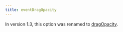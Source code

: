 ```yaml
---
title: eventDragOpacity
---
```


<div class='removed-notice'>
In version 1.3, this option was renamed to <a href='dragOpacity'>dragOpacity</a>.
</div>
